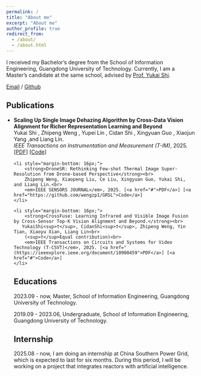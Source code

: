 ```yaml
---
permalink: /
title: "About me"
excerpt: "About me"
author_profile: true
redirect_from: 
  - /about/
  - /about.html
---
```


I received my Bachelor’s degree from the School of Information Engineering, Guangdong University of Technology. Currently, I am a Master’s candidate at the same school, advised by [Prof. Yukai Shi](https://ykshi.github.io/).

[Email](mailto:wzpp24@foxmail.com) / [Github](https://github.com/wengzp1) 


<h2>Publications</h2>

<ul style="list-style-type: disc; margin-top: 0; padding-left: 20px;">
    <li style="margin-bottom: 16px;">
        <strong>Scaling Up Single Image Dehazing Algorithm by Cross-Data Vision Alignment for Richer Representation Learning and Beyond</strong><br>
        Yukai Shi , Zhipeng Weng , Yupei Lin , Cidan Shi , Xingyuan Guo , Xiaojun Yang ,and Liang Lin.<br>
        <em>IEEE Transactions on Instrumentation and Measurement (T-IM)</em>, 2025. [<a href="https://ieeexplore.ieee.org/document/10974513">PDF</a>] [<a href="https://github.com/wengzp1/ScaleUpDehazing">Code</a>]
    </li>
    
    <li style="margin-bottom: 16px;">
        <strong>DroneSR: Rethinking Few-shot Thermal Image Super-Resolution from Drone-based Perspective</strong><br>
        Zhipeng Weng, Xiaopeng Liu, Ce Liu, Xingyuan Guo, Yukai Shi, and Liang Lin.<br>
        <em>IEEE SENSORS JOURNAL</em>, 2025. [<a href="#">PDF</a>] [<a href="https://github.com/wengzp1/GRSL">Code</a>]
    </li>
    
    <li style="margin-bottom: 16px;">
        <strong>CrossFuse: Learning Infrared and Visible Image Fusion by Cross-Sensor Top-K Vision Alignment and Beyond.</strong><br>
       YukaiShi<sup>†</sup>, CidanShi<sup>†</sup>, Zhipeng Weng, Yin Tian, Xiaoyu Xian, Liang Lin<br>
        (<sup>†</sup>Equal contribution)<br>
        <em>IEEE Transactions on Circuits and Systems for Video Technology (T-CSVT)</em>, 2025. [<a href="(https://ieeexplore.ieee.org/document/10900459">PDF</a>] [<a href="#">Code</a>]
    </li>

## Educations

2023.09 - now, Master, School of Information Engineering, Guangdong University of Technology.

2019.09 - 2023.06, Undergraduate, School of Information Engineering, Guangdong University of Technology.

## Internship

2025.08 - now, I am doing an internship at China Southern Power Grid, which is expected to last for six months. During this period, I will be working on a project that integrates reactors with artificial intelligence.



